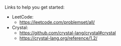 Links to help you get started:
- LeetCode:
  - https://leetcode.com/problemset/all/
- Crystal:
  - https://github.com/crystal-lang/crystal#crystal
  - https://crystal-lang.org/reference/1.2/
